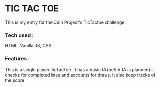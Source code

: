 # **TIC TAC TOE**

This is my entry for the Odin Project's TicTactoe challenge.

### Tech used :

HTML, Vanilla JS, CSS

### Features :

This is a single player TicTacToe. It has a basic IA (better IA is planned)
it checks for completed lines and accounts for draws. It also keep tracks of the score


